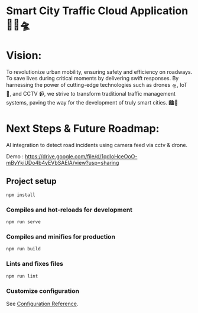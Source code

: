 # Smart City Traffic Cloud Application 🌆🚦🛸
# Vision:
To revolutionize urban mobility, ensuring safety and efficiency on roadways. 
To save lives during critical moments by delivering swift responses. 
By harnessing the power of cutting-edge technologies such as drones 🛸, IoT 📡, and CCTV 📹, we strive to transform traditional traffic management systems, paving the way for the development of truly smart cities. 🏙️🚀
# Next Steps & Future Roadmap:
AI integration to detect road incidents using camera feed via cctv & drone.

Demo : https://drive.google.com/file/d/1qdloHceOoO-mByYkiUDo4b4yEVbSAElA/view?usp=sharing

## Project setup
```
npm install
```

### Compiles and hot-reloads for development
```
npm run serve
```

### Compiles and minifies for production
```
npm run build
```

### Lints and fixes files
```
npm run lint
```

### Customize configuration
See [Configuration Reference](https://cli.vuejs.org/config/).
